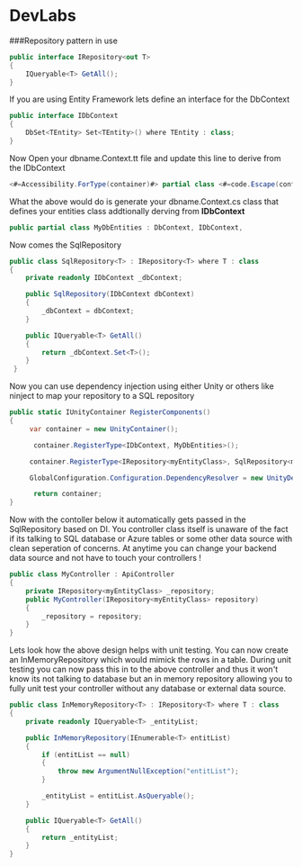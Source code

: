 # DevLabs
###Repository pattern in use


```C#
public interface IRepository<out T>
{
    IQueryable<T> GetAll();
}
```

If you are using Entity Framework lets define an interface for the DbContext 

```C#
public interface IDbContext
{
    DbSet<TEntity> Set<TEntity>() where TEntity : class;
}
```

Now Open your dbname.Context.tt file and update this line to derive from the IDbContext 
```C# 
<#=Accessibility.ForType(container)#> partial class <#=code.Escape(container)#> : DbContext,IDbContext
```
What the above would do is generate your dbname.Context.cs class that defines your entities class addtionally derving from **IDbContext**

```C#
public partial class MyDbEntities : DbContext, IDbContext,
```

Now comes the SqlRepository

```C#
public class SqlRepository<T> : IRepository<T> where T : class
{
    private readonly IDbContext _dbContext;

    public SqlRepository(IDbContext dbContext)
    {
        _dbContext = dbContext;
    }

    public IQueryable<T> GetAll()
    {
        return _dbContext.Set<T>();
    }
 }
```

Now you can use dependency injection using either Unity or others like ninject to map your repository to a SQL repository

```C#
public static IUnityContainer RegisterComponents()
{
     var container = new UnityContainer();

      container.RegisterType<IDbContext, MyDbEntities>();

     container.RegisterType<IRepository<myEntityClass>, SqlRepository<myEntityClass>>();

     GlobalConfiguration.Configuration.DependencyResolver = new UnityDependencyResolver(container);

      return container;
}
```

Now with the contoller below it automatically gets passed in the SqlRepository based on DI. You controller class itself is unaware of the fact if its talking to SQL database or Azure tables or some other data source with clean seperation of concerns. At anytime you can change your backend data source and not have to touch your controllers ! 

```C#
public class MyController : ApiController 
{
    private IRepository<myEntityClass> _repository;
    public MyController(IRepository<myEntityClass> repository)
    {
        _repository = repository;
    }
}
```

Lets look how the above design helps with unit testing. You can now create an InMemoryRepository which would mimick the rows in a table. During unit testing you can now pass this in to the above controller and thus it won't know its not talking to database but an in memory repository allowing you to fully unit test your controller without any database or external data source.

```C#
public class InMemoryRepository<T> : IRepository<T> where T : class
{
	private readonly IQueryable<T> _entityList;

	public InMemoryRepository(IEnumerable<T> entitList)
	{
		if (entitList == null)
		{
			throw new ArgumentNullException("entitList");
		}

		_entityList = entitList.AsQueryable();
	}

	public IQueryable<T> GetAll()
	{
		return _entityList;
	}
}
```
